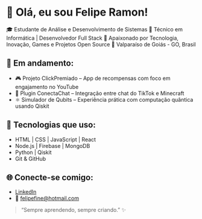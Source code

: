 # 👋 Olá, eu sou Felipe Ramon!

🎓 Estudante de Análise e Desenvolvimento de Sistemas
💼 Técnico em Informática | Desenvolvedor Full Stack
🚀 Apaixonado por Tecnologia, Inovação, Games e Projetos Open Source
📍 Valparaíso de Goiás - GO, Brasil

## 🚧 Em andamento:
- 🎮 Projeto ClickPremiado – App de recompensas com foco em engajamento no YouTube
- 🧠 Plugin ConectaChat – Integração entre chat do TikTok e Minecraft
- ⚛️ Simulador de Qubits – Experiência prática com computação quântica usando Qiskit

## 🧰 Tecnologias que uso:
- HTML | CSS | JavaScript | React
- Node.js | Firebase | MongoDB
- Python | Qiskit
- Git & GitHub

## 🌐 Conecte-se comigo:
- [LinkedIn](https://www.linkedin.com/in/felipe-ramon-6b1834149/)
- 📧 felipefine@hotmail.com

> “Sempre aprendendo, sempre criando.” ✨
